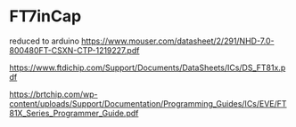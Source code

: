 # FT7inCap
reduced to arduino
https://www.mouser.com/datasheet/2/291/NHD-7.0-800480FT-CSXN-CTP-1219227.pdf

https://www.ftdichip.com/Support/Documents/DataSheets/ICs/DS_FT81x.pdf

https://brtchip.com/wp-content/uploads/Support/Documentation/Programming_Guides/ICs/EVE/FT81X_Series_Programmer_Guide.pdf

